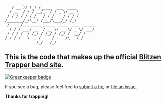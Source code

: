 ```
    ____  ___ __
   / __ )/ (_) /_____  ___  ____
  / __  / / / __/_  / / _ \/ __ \
 / /_/ / / / /_  / /_/  __/ / / /
/_______/_/\__/ /___/\___/_/ /_/
 /_  __/________ _____  ____  ___  _____
  / / / ___/ __ `/ __ \/ __ \/ _ \/ ___/
 / / / /  / /_/ / /_/ / /_/ /  __/ /
/_/ /_/   \__,_/ .___/ .___/\___/_/
              /_/   /_/
```

## This is the code that makes up the official [Blitzen Trapper band site](http://www.blitzentrapper.net).

[![Greenkeeper badge](https://badges.greenkeeper.io/TRMW/blitzentrapper.svg)](https://greenkeeper.io/)

If you see a bug, please
feel free to [submit a fix](https://github.com/TRMW/blitzentrapper/pulls), or [file an issue](https://github.com/TRMW/blitzentrapper/issues).

**Thanks for trapping!**

